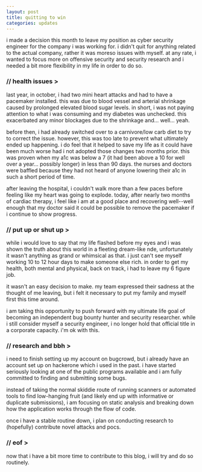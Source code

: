 ```yaml
---
layout: post
title: quitting to win
categories: updates
---
```


i made a decision this month to leave my position as cyber security engineer for the company i was working for. i didn't quit for anything related to the actual company, rather it was moreso issues with myself. at any rate, i wanted to focus more on offensive security and security research and i needed a bit more flexibility in my life in order to do so.

### // health issues >

last year, in october, i had two mini heart attacks and had to have a pacemaker installed. this was due to blood vessel and arterial shrinkage caused by prolonged elevated blood sugar levels. in short, i was not paying attention to what i was consuming and my diabetes was unchecked. this exacerbated any minor blockages due to the shrinkage and... well... yeah.

before then, i had already switched over to a carnivore/low carb diet to try to correct the issue. however, this was too late to prevent what ultimately ended up happening. i do feel that it helped to save my life as it could have been much worse had i not adopted those changes two months prior. this was proven when my a1c was below a 7 (it had been above a 10 for well over a year... possibly longer) in less than 90 days. the nurses and doctors were baffled because they had not heard of anyone lowering their a1c in such a short period of time.

after leaving the hospital, i couldn't walk more than a few paces before feeling like my heart was going to explode. today, after nearly two months of cardiac therapy, i feel like i am at a good place and recovering well--well enough that my doctor said it could be possible to remove the pacemaker if i continue to show progress.

### // put up or shut up >

while i would love to say that my life flashed before my eyes and i was shown the truth about this world in a fleeting dream-like nde, unfortunately it wasn't anything as grand or whimsical as that. i just can't see myself working 10 to 12 hour days to make someone else rich. in order to get my health, both mental and physical, back on track, i had to leave my 6 figure job.

it wasn't an easy decision to make. my team expressed their sadness at the thought of me leaving, but i felt it necessary to put my family and myself first this time around.

i am taking this opportunity to push forward with my ultimate life goal of becoming an independent bug bounty hunter and security researcher. while i still consider myself a security engineer, i no longer hold that official title in a corporate capacity. i'm ok with this.

### // research and bbh >

i need to finish setting up my account on bugcrowd, but i already have an account set up on hackerone which i used in the past. i have started seriously looking at one of the public programs available and i am fully committed to finding and submitting some bugs.

instead of taking the normal skiddie route of running scanners or automated tools to find low-hanging fruit (and likely end up with informative or duplicate submissions), i am focusing on static analysis and breaking down how the application works through the flow of code.

once i have a stable routine down, i plan on conducting research to (hopefully) contribute novel attacks and pocs.

### // eof >

now that i have a bit more time to contribute to this blog, i will try and do so routinely.
